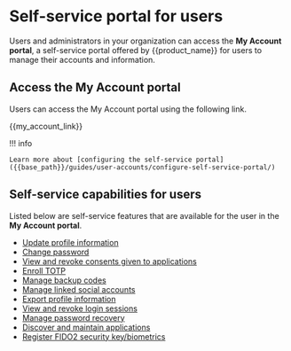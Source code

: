 # Self-service portal for users

Users and administrators in your organization can access the **My Account portal**, a self-service portal offered by {{product_name}} for users to manage their accounts and information.

## Access the My Account portal

Users can access the My Account portal using the following link.

{{my_account_link}}

!!! info

    Learn more about [configuring the self-service portal]({{base_path}}/guides/user-accounts/configure-self-service-portal/)

## Self-service capabilities for users

Listed below are self-service features that are available for the user in the **My Account portal**.

- [Update profile information]({{base_path}}/guides/user-self-service/update-profile-info/)
- [Change password]({{base_path}}/guides/user-self-service/change-password/)
- [View and revoke consents given to applications]({{base_path}}/guides/user-self-service/manage-consents/)
- [Enroll TOTP]({{base_path}}/guides/user-self-service/enable-totp/)
- [Manage backup codes]({{base_path}}/guides/user-self-service/manage-backup-codes/)
- [Manage linked social accounts]({{base_path}}/guides/user-self-service/manage-linked-accounts/)
- [Export profile information]({{base_path}}/guides/user-self-service/export-profile-information/)
- [View and revoke login sessions]({{base_path}}/guides/user-self-service/manage-login-sessions/)
- [Manage password recovery]({{base_path}}/guides/user-self-service/customer-password-recovery/)
- [Discover and maintain applications]({{base_path}}/guides/user-self-service/discover-applications/)
- [Register FIDO2 security key/biometrics]({{base_path}}/guides/user-self-service/register-security-key/)